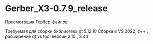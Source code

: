 # Gerber_X3-0.7.9_release
Просмотрщик Гербер-файлов

Требуемая для сборки библиотека qt 5.12.10
Сборка в VS 2022, с++ , расширение qt vs tool версии 2.10 , 3.4.1 
